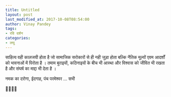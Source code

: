```yaml
---
title: Untitled
layout: post
last_modified_at: 2017-10-08T08:54:00
author: Vinay Pandey
tags:
- रवि दर्शन
categories:
- लघु
---
```

साहित्य वही कालजयी होता है जो सामाजिक सरोकारों से ही नही जुड़ा होता बल्कि नैतिक मूल्यों एवम आदर्शों को भावनाओं में पिरोता है । तमाम बुराइयों, कठिनाइयों के बीच भी आस्था और विश्वास को जीवित भी रखता है और संघर्ष का माद्दा भी देता है ।

नमक का दरोगा, ईदगाह, पंच परमेश्वर ... सभी 

🙏🌷🌷🙏


